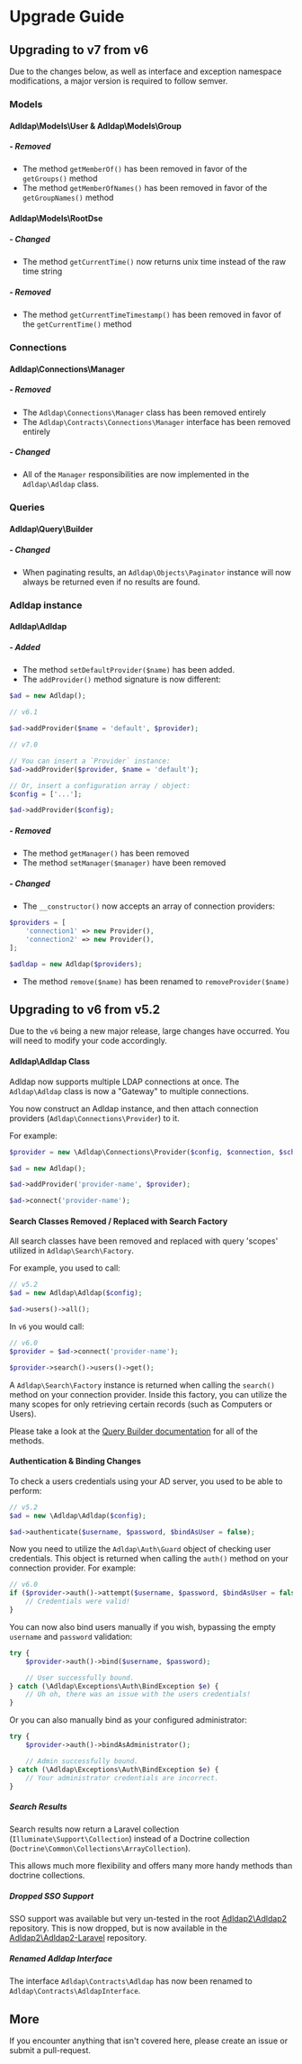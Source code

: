 # Upgrade Guide

## Upgrading to v7 from v6

Due to the changes below, as well as interface and exception namespace
modifications, a major version is required to follow semver.

### Models

#### Adldap\Models\User & Adldap\Models\Group

##### - Removed

- The method `getMemberOf()` has been removed in favor of the `getGroups()` method
- The method `getMemberOfNames()` has been removed in favor of the `getGroupNames()` method

#### Adldap\Models\RootDse

##### - Changed

- The method `getCurrentTime()` now returns unix time instead of the raw time string

##### - Removed

- The method `getCurrentTimeTimestamp()` has been removed in favor of the `getCurrentTime()` method

### Connections

#### Adldap\Connections\Manager

##### - Removed

- The `Adldap\Connections\Manager` class has been removed entirely
- The `Adldap\Contracts\Connections\Manager` interface has been removed entirely

##### - Changed

- All of the `Manager` responsibilities are now implemented in the `Adldap\Adldap` class.

### Queries

#### Adldap\Query\Builder

##### - Changed

- When paginating results, an `Adldap\Objects\Paginator` instance will
now always be returned even if no results are found.

### Adldap instance

#### Adldap\Adldap

##### - Added

- The method `setDefaultProvider($name)` has been added.
- The `addProvider()` method signature is now different:

```php
$ad = new Adldap();

// v6.1

$ad->addProvider($name = 'default', $provider);

// v7.0

// You can insert a `Provider` instance:
$ad->addProvider($provider, $name = 'default');

// Or, insert a configuration array / object:
$config = ['...'];

$ad->addProvider($config);
```

##### - Removed

- The method `getManager()` has been removed
- The method `setManager($manager)` have been removed

##### - Changed

- The `__constructor()` now accepts an array of connection providers:

```php
$providers = [
    'connection1' => new Provider(),
    'connection2' => new Provider(),
];

$adldap = new Adldap($providers);
```

- The method `remove($name)` has been renamed to `removeProvider($name)`

## Upgrading to v6 from v5.2

Due to the `v6` being a new major release, large changes have occurred.
You will need to modify your code accordingly.

#### Adldap\Adldap Class

Adldap now supports multiple LDAP connections at once. The `Adldap\Adldap` class is now a "Gateway" to multiple connections.

You now construct an Adldap instance, and then attach connection providers (`Adldap\Connections\Provider`) to it.

For example:

```php
$provider = new \Adldap\Connections\Provider($config, $connection, $schema);

$ad = new Adldap();

$ad->addProvider('provider-name', $provider);

$ad->connect('provider-name');
```

#### Search Classes Removed / Replaced with Search Factory

All search classes have been removed and replaced with query 'scopes' utilized in `Adldap\Search\Factory`.

For example, you used to call:

```php
// v5.2
$ad = new Adldap\Adldap($config);

$ad->users()->all();
```

In `v6` you would call:

```php
// v6.0
$provider = $ad->connect('provider-name');

$provider->search()->users()->get();
```

A `Adldap\Search\Factory` instance is returned when calling the `search()` method on your connection provider.
Inside this factory, you can utilize the many scopes for only retrieving certain records (such as Computers or Users).

Please take a look at the [Query Builder documentation](docs/query-builder.md#scopes) for all of the methods.

#### Authentication & Binding Changes

To check a users credentials using your AD server, you used to be able to perform:

```php
// v5.2
$ad = new \Adldap\Adldap($config);

$ad->authenticate($username, $password, $bindAsUser = false);
```

Now you need to utilize the `Adldap\Auth\Guard` object of checking user credentials.
This object is returned when calling the `auth()` method on your connection provider. For example:

```php
// v6.0
if ($provider->auth()->attempt($username, $password, $bindAsUser = false)) {
    // Credentials were valid!
}
```

You can now also bind users manually if you wish, bypassing the empty `username` and `password` validation:

```php
try {
    $provider->auth()->bind($username, $password);

    // User successfully bound.
} catch (\Adldap\Exceptions\Auth\BindException $e) {
    // Uh oh, there was an issue with the users credentials!
}
```

Or you can also manually bind as your configured administrator:

```php
try {
    $provider->auth()->bindAsAdministrator();

    // Admin successfully bound.
} catch (\Adldap\Exceptions\Auth\BindException $e) {
    // Your administrator credentials are incorrect.
}
```

##### Search Results

Search results now return a Laravel collection (`Illuminate\Support\Collection`)
instead of a Doctrine collection (`Doctrine\Common\Collections\ArrayCollection`).

This allows much more flexibility and offers many more handy methods than doctrine collections.

##### Dropped SSO Support

SSO support was available but very un-tested in the root [Adldap2\Adldap2](https://github.com/Adldap2/Adldap2) repository.
This is now dropped, but is now available in the [Adldap2\Adldap2-Laravel](https://github.com/Adldap2/Adldap2-Laravel) repository.

##### Renamed Adldap Interface

The interface `Adldap\Contracts\Adldap` has now been renamed to `Adldap\Contracts\AdldapInterface`.

## More

If you encounter anything that isn't covered here, please create an issue or submit a pull-request.
